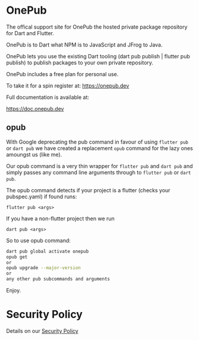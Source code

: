 # OnePub

The offical support site for OnePub the hosted private package repository for Dart and Flutter.

OnePub is to Dart what NPM is to JavaScript and JFrog to Java.

OnePub lets you use the existing Dart tooling (dart pub publish | flutter pub publish) to publish packages to your own private repository.

OnePub includes a free plan for personal use.

To take it for a spin register at:
https://onepub.dev

Full documentation is available at:

https://doc.onepub.dev


## opub

With Google deprecating the pub command in favour of using `flutter pub` or `dart pub`
we have created a replacement `opub` command for the lazy ones amoungst us (like me).


Our opub command is a very thin wrapper for `flutter pub` and `dart pub` and simply
passes any command line arguments through to `flutter pub` or `dart pub`.


The opub command detects if your project is a flutter (checks your pubspec.yaml)
if found runs:

`flutter pub <args>`

If you have a non-flutter project then we run

`dart pub <args>`


So to use opub command:

```bash
dart pub global activate onepub
opub get
or
opub upgrade --major-version
or
any other pub subcommands and arguments
```

Enjoy.


# Security Policy
Details on our [Security Policy](https://github.com/onepub-dev/onepub/blob/master/SECURITY.md)

